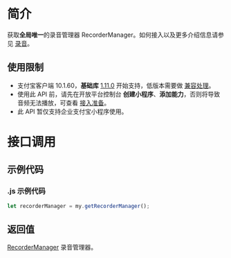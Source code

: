 
# 简介
获取**全局唯一**的录音管理器 RecorderManager。如何接入以及更多介绍信息请参见 [录音](https://opendocs.alipay.com/mini/introduce/recorder)。

## 使用限制

- 支付宝客户端 10.1.60，**基础库** [1.11.0](https://opendocs.alipay.com/mini/framework/lib) 开始支持，低版本需要做 [兼容处理](https://docs.alipay.com/mini/framework/compatibility)。
- 使用此 API 前，请先在开放平台控制台 **创建小程序**、**添加能力**，否则将导致音频无法播放，可查看 [接入准备](https://opendocs.alipay.com/mini/02pj5u)。
- 此 API 暂仅支持企业支付宝小程序使用。

# 接口调用

## 示例代码

### .js 示例代码
```javascript
let recorderManager = my.getRecorderManager();
```

## 返回值
[RecorderManager](https://opendocs.alipay.com/mini/api/recordermanager) 录音管理器。
